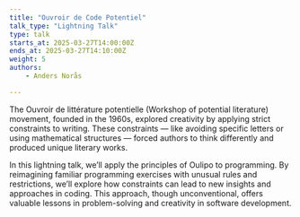 ```yaml
---
title: "Ouvroir de Code Potentiel"
talk_type: "Lightning Talk"
type: talk
starts_at: 2025-03-27T14:00:00Z
ends_at: 2025-03-27T14:10:00Z
weight: 5
authors:
    - Anders Norås

---
```

The Ouvroir de littérature potentielle (Workshop of potential literature) movement, founded in the 1960s, explored creativity by applying strict constraints to writing. These constraints — like avoiding specific letters or using mathematical structures — forced authors to think differently and produced unique literary works. 

In this lightning talk, we’ll apply the principles of Oulipo to programming. By reimagining familiar programming exercises with unusual rules and restrictions, we’ll explore how constraints can lead to new insights and approaches in coding. This approach, though unconventional, offers valuable lessons in problem-solving and creativity in software development.
